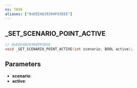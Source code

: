 ```yaml
---
ns: TASK
aliases: ["0xEEE4829304F93EEE"]
---
```

## _SET_SCENARIO_POINT_ACTIVE

```c
// 0xEEE4829304F93EEE
void _SET_SCENARIO_POINT_ACTIVE(int scenario, BOOL active);
```

## Parameters
* **scenario**:
* **active**:
